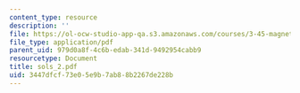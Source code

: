 ```yaml
---
content_type: resource
description: ''
file: https://ol-ocw-studio-app-qa.s3.amazonaws.com/courses/3-45-magnetic-materials-spring-2004/3447dfcf73e05e9b7ab88b2267de228b_sols_2.pdf
file_type: application/pdf
parent_uid: 979d0a8f-4c6b-edab-341d-9492954cabb9
resourcetype: Document
title: sols_2.pdf
uid: 3447dfcf-73e0-5e9b-7ab8-8b2267de228b
---
```

